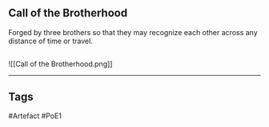 ## Call of the Brotherhood
Forged by three brothers
so that they may recognize each other
across any distance of time or travel.
##
![[Call of the Brotherhood.png]]

---
## Tags
#Artefact
#PoE1